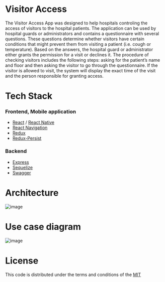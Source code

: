 # Visitor Access
The Visitor Access App was designed to help hospitals controling the access of visitors to the hospital patients. The application can be used by hospital guards or administrators and contains a questionnaire with several questions. These questions determine whether visitors have certain conditions that might prevent them from visiting a patient (i.e. cough or temperature). Based on the answers, the hospital guard or administrator either grants the permission for a visit or declines it. The procedure of checking visitors includes the following steps: asking for the patient’s name and floor and then asking the visitor to go through the questionnaire. If the visitor is allowed to visit, the system will display the exact time of the visit and the person responsible for granting access.
# Tech Stack
### Frontend, Mobile application
- [React](https://github.com/facebook/react) / [React Native](https://facebook.github.io/react-native/)
- [React Navigation](https://github.com/react-community/react-navigation)
- [Redux](https://redux.js.org/)
- [Redux-Persist](https://github.com/rt2zz/redux-persist)
### Backend
- [Express](https://github.com/expressjs/express)
- [Sequelize](https://github.com/sequelize/sequelize) 
- [Swagger](https://github.com/swagger-api/swagger-node)
# Architecture
![image](assets/architecture.png)
# Use case diagram
![image](assets/usecases.png)

# License
This code is distributed under the terms and conditions of the [MIT](LICENSE)
